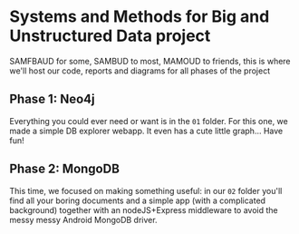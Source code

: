 # Systems and Methods for Big and Unstructured Data project

SAMFBAUD for some, SAMBUD to most, MAMOUD to friends, this is where we'll host our code, reports and diagrams for all phases of the project

## Phase 1: Neo4j

Everything you could ever need or want is in the `01` folder. For this one, we made a simple DB explorer webapp. It even has a cute little graph... Have fun!

## Phase 2: MongoDB

This time, we focused on making something useful: in our `02` folder you'll find all your boring documents and a simple app (with a complicated background) together with an nodeJS+Express middleware to avoid the messy messy Android MongoDB driver.
